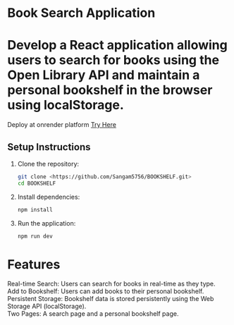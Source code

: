 # Book Search Application

# Develop a React application allowing users to search for books using the Open Library API and maintain a personal bookshelf in the browser using localStorage.

Deploy at onrender platform  <a href="https://bookshelf-k0iy.onrender.com/">Try Here</a>

## Setup Instructions

1. Clone the repository:
    ```bash
    git clone <https://github.com/Sangam5756/BOOKSHELF.git>
    cd BOOKSHELF
    ```

2. Install dependencies:
    ```bash
    npm install
    ```

3. Run the application:
    ```bash
    npm run dev
    ```


# Features
Real-time Search: Users can search for books in real-time as they type.
<br>
Add to Bookshelf: Users can add books to their personal bookshelf.
<br>
Persistent Storage: Bookshelf data is stored persistently using the Web Storage API (localStorage).
<br>
Two Pages: A search page and a personal bookshelf page.




